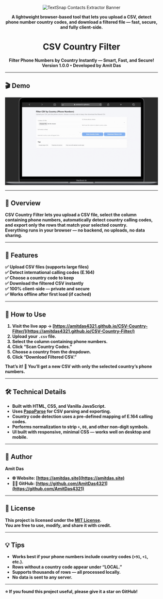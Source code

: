 <p align="center">
  <img src="screenshots/TextSnap Contacts Extractor Banner.png" alt="TextSnap Contacts Extractor Banner" width="800">
</p>

<p align="center">
  <b>A lightweight browser-based tool that lets you upload a CSV, detect phone number country codes, and download a filtered file — fast, secure, and fully client-side.</b>
</p>

<h1 align="center">CSV Country Filter</h1>

<p align="center">
  <b>Filter Phone Numbers by Country Instantly — Smart, Fast, and Secure!
Version 1.0.0 • Developed by Amit Das</a>
</p>

---

## 🎬 Demo
<p align="center">
  <img src="img/screenshots/CSV-Country-Filter.gif" alt="CSV Country Filter Demo" width="800"/>
</p>

---

## 🚀 Overview  
CSV Country Filter lets you upload a CSV file, select the column containing phone numbers, automatically detect country calling codes, and export only the rows that match your selected country.  
Everything runs in your browser — no backend, no uploads, no data sharing.

---

## 🧰 Features  
✅ Upload CSV files (supports large files)  
✅ Detect international calling codes (E.164)  
✅ Choose a country code to keep  
✅ Download the filtered CSV instantly  
✅ 100% client-side — private and secure  
✅ Works offline after first load (if cached)

---

## 📂 How to Use  
1. Visit the live app → **[https://amitdas4321.github.io/CSV-Country-Filter/](https://amitdas4321.github.io/CSV-Country-Filter/)**  
2. Upload your `.csv` file.  
3. Select the column containing phone numbers.  
4. Click **“Scan Country Codes.”**  
5. Choose a country from the dropdown.  
6. Click **“Download Filtered CSV.”**

That’s it! 🎉 You’ll get a new CSV with only the selected country’s phone numbers.

---

## 🛠️ Technical Details  
- Built with **HTML**, **CSS**, and **Vanilla JavaScript**.  
- Uses **[PapaParse](https://www.papaparse.com/)** for CSV parsing and exporting.  
- Country code detection uses a pre-defined mapping of E.164 calling codes.  
- Performs normalization to strip `+`, `00`, and other non-digit symbols.  
- UI built with responsive, minimal CSS — works well on desktop and mobile.

---

## 👤 Author  
**Amit Das**  
- 🌐 Website: [https://amitdas.site](https://amitdas.site)  
- 🧑‍💻 GitHub: [https://github.com/AmitDas4321](https://github.com/AmitDas4321)

---

## 📄 License  
This project is licensed under the [MIT License](LICENSE).  
You are free to use, modify, and share it with credit.

---

## 💡 Tips  
- Works best if your phone numbers include country codes (`+91`, `+1`, etc.).  
- Rows without a country code appear under “LOCAL.”  
- Supports thousands of rows — all processed locally.  
- No data is sent to any server.

---

⭐ **If you found this project useful, please give it a star on GitHub!**
